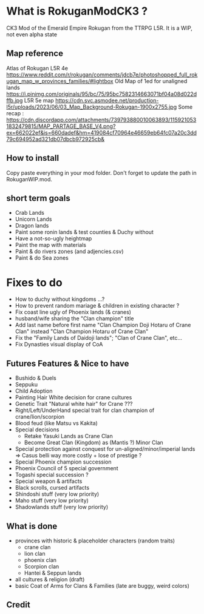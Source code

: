 # What is RokuganModCK3 ?
CK3 Mod of the Emerald Empire Rokugan from the TTRPG L5R.
It is a WIP, not even alpha state

## Map reference 
Atlas of Rokugan L5R 4e
https://www.reddit.com/r/rokugan/comments/jdcb7e/photoshopped_full_rokugan_map_w_provinces_families/#lightbox
Old Map of 1ed for unaligned lands
https://i.pinimg.com/originals/95/bc/75/95bc7582314663071bf04a08d022dffb.jpg
L5R 5e map 
https://cdn.svc.asmodee.net/production-l5r/uploads/2023/06/03_Map_Background-Rokugan-1900x2755.jpg
Some recap :
https://cdn.discordapp.com/attachments/739793880010063893/1159210531832479815/MAP_PARTAGE_BASE_V4.png?ex=662022ef&is=660dadef&hm=419084cf70964e46659eb64fc07a20c3dd79c694952ad321db07dbcb972925cb&



## How to install
Copy paste everything in your mod folder. Don't forget to update the path in RokuganWIP.mod.

## short term goals
- Crab Lands
- Unicorn Lands
- Dragon lands
- Paint some ronin lands & test counties & Duchy without   
- Have a not-so-ugly heightmap
- Paint the map with materials
- Paint & do rivers zones (and adjencies.csv)
- Paint & do Sea zones 

# Fixes to do
- How to duchy without kingdoms ...?
- How to prevent random mariage & children in existing character ?
- Fix coast line ugly of Phoenix lands (& cranes)
- husband/wife sharing the "Clan champion" title
- Add last name before first name "Clan Champion Doji Hotaru of Crane Clan" instead "Clan Champion Hotaru of Crane Clan"
- Fix the "Family Lands of Daidoji lands"; "Clan of Crane Clan", etc...
- Fix Dynasties visual display of CoA

## Futures Features & Nice to have
- Bushido & Duels
- Seppuku
- Child Adoption
- Painting Hair White decision for crane cultures
- Genetic Trait "Natural white hair" for Crane ???
- Right/Left/UnderHand special trait for clan champion of crane/lion/scorpion
- Blood feud (like Matsu vs Kakita)
- Special decisions
	- Retake Yasuki Lands as Crane Clan
 	- Become Great Clan (Kingdom) as (Mantis ?) Minor Clan 
- Special protection against conquest for un-aligned/minor/imperial lands => Casus belli way more costly + lose of prestige ?
- Special Phoenix champion succession
- Phoenix Council of 5 special government
- Togashi special succession ?
- Special weapon & artifacts
- Black scrolls, cursed artifacts
- Shindoshi stuff (very low priority)
- Maho stuff (very low priority)
- Shadowlands stuff (very low priority)

## What is done
- provinces with historic & placeholder characters (random traits)
	- crane clan
	- lion clan
	- phoenix clan
	- Scorpion clan
	- Hantei & Seppun lands
- all cultures & religion (draft)
- basic Coat of Arms for Clans & Families (late are buggy, weird colors)

## Credit
